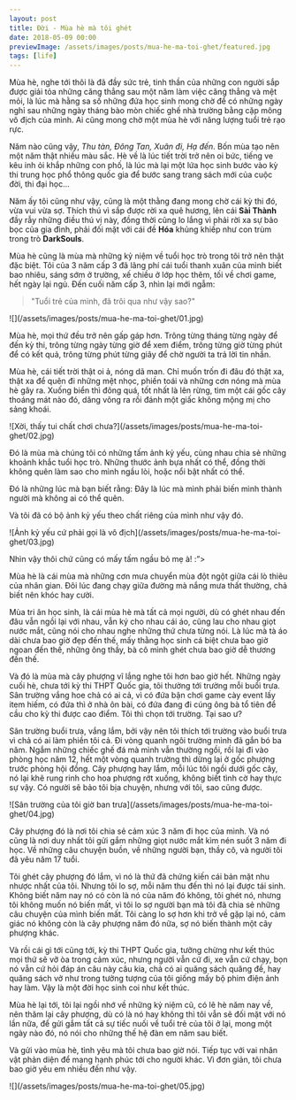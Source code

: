 ```yaml
---
layout: post
title: Đời - Mùa hè mà tôi ghét
date: 2018-05-09 00:00
previewImage: /assets/images/posts/mua-he-ma-toi-ghet/featured.jpg
tags: [life]
---
```


Mùa hè, nghe tới thôi là đã đầy sức trẻ, tinh thần của những con người sắp được giải tỏa những căng thẳng sau một năm làm việc căng thẳng và mệt mỏi, là lúc mà hằng sa số những đứa học sinh mong chờ để có những ngày nghỉ sau những ngày tháng bào mòn chiếc ghế nhà trường bằng cặp mông vô địch của mình. Ai cũng mong chờ một mùa hè với năng lượng tuổi trẻ rạo rực.

Năm nào cũng vậy, *Thu tàn, Đông Tan, Xuân đi, Hạ đến*. Bốn mùa tạo nên một năm thật nhiều màu sắc. Hè về là lúc tiết trời trở nên oi bức, tiếng ve kêu inh ỏi khắp những con phố, là lúc mà lại một lứa học sinh bước vào kỳ thi trung học phổ thông quốc gia để bước sang trang sách mới của cuộc đời, thi đại học...

Năm ấy tôi cũng như vậy, cũng là một thằng đang mong chờ cái kỳ thi đó, vừa vui vừa sợ. Thích thú vì sắp được rời xa quê hương, lên cái **Sài Thành** đầy rẫy những điều thú vị này, đồng thời cũng lo lắng vì phải rời xa sự bảo bọc của gia đình, phải đối mặt với cái đề **Hóa** khủng khiếp như con trùm trong trò **DarkSouls**.

Mùa hè cũng là mùa mà những kỷ niệm về tuổi học trò trong tôi trở nên thật đặc biệt. Tôi của 3 năm cấp 3 đã lãng phí cái tuổi thanh xuân của mình biết bao nhiêu, sáng sớm ở trường, xế chiều ở lớp học thêm, tối về chơi game, hết ngày lại ngủ. Đến cuối năm cấp 3, nhìn lại mới ngẫm:

> "Tuổi trẻ của mình, đã trôi qua như vậy sao?"

<div class="hero-image" markdown="1">
![](/assets/images/posts/mua-he-ma-toi-ghet/01.jpg)
</div>

Mùa hè, mọi thứ đều trở nên gấp gáp hơn. Trông từng tháng từng ngày để đến kỳ thi, trông từng ngày từng giờ để xem điểm, trông từng giờ từng phút để có kết quả, trông từng phút từng giây để chờ người ta trả lời tin nhắn.

Mùa hè, cái tiết trời thật oi ả, nóng dã man. Chỉ muốn trốn đi đâu đó thật xa, thật xa để quên đi những mệt nhọc, phiền toái và những cơn nóng mà mùa hè gây ra. Xuống biển thì đông quá, tốt nhất là lên rừng, tìm một cái gốc cây thoáng mát nào đó, dăng võng ra rồi đánh một giấc không mộng mị cho sảng khoái.

<div class="right-image caption-image w-1/2" markdown="1">
![Xời, thấy tui chất chơi chưa?](/assets/images/posts/mua-he-ma-toi-ghet/02.jpg)
</div>

Đó là mùa mà chúng tôi có những tấm ảnh kỷ yếu, cùng nhau chia sẻ những khoảnh khắc tuổi học trò. Những thước ảnh bựa nhất có thể, đồng thời không quên làm sao cho mình ngầu lòi, hoặc nổi bật nhất có thể.

Đó là những lúc mà bạn biết rằng: Đây là lúc mà mình phải biến mình thành người mà không ai có thể quên.

Và tôi đã có bộ ảnh kỷ yếu theo chất riêng của mình như vậy đó.

<div class="hero-image caption-image" markdown="1">
![Ảnh kỷ yếu cứ phải gọi là vô địch](/assets/images/posts/mua-he-ma-toi-ghet/03.jpg)
</div>

Nhìn vậy thôi chứ cũng có mấy tấm ngầu bỏ mẹ à! :”>

Mùa hè là cái mùa mà những cơn mưa chuyển mùa đột ngột giữa cái lò thiêu của nhân gian. Đôi lúc đang chạy giữa đường mà nắng mưa thất thường, chả biết nên khóc hay cười.

Mùa tri ân học sinh, là cái mùa hè mà tất cả mọi người, dù có ghét nhau đến đâu vẫn ngồi lại với nhau, vẫn ký cho nhau cái áo, cũng lau cho nhau giọt nước mắt, cũng nói cho nhau nghe những thứ chưa từng nói. Là lúc mà tà áo dài chưa bao giờ đẹp đến thế, mấy thằng học sinh cá biệt chưa bao giờ ngoan đến thế, những ông thầy, bà cô mình ghét chưa bao giờ dễ thương đến thế.

Và đó là mùa mà cây phượng vĩ lắng nghe tôi hơn bao giờ hết. Những ngày cuối hè, chưa tới kỳ thi THPT Quốc gia, tôi thường tới trường mỗi buổi trưa. Sân trường vắng hoe chả có ai cả, vì có đứa bận chơi game cày event lấy item hiếm, có đứa thì ở nhà ôn bài, có đứa đang đi cúng ông bà tổ tiên để cầu cho kỳ thi được cao điểm. Tôi thì chọn tới trường. Tại sao ư?

Sân trường buổi trưa, vắng lắm, bởi vậy nên tôi thích tới trường vào buổi trưa vì chả có ai làm phiền tôi cả. Đi vòng quanh ngôi trường mình đã gắn bó ba năm. Ngắm những chiếc ghế đá mà mình vẫn thường ngồi, rồi lại đi vào phòng học năm 12, hết một vòng quanh trường thì dừng lại ở gốc phượng trước phòng hội đồng. Cây phượng hay lắm, mỗi lúc tôi ngồi dưới gốc cây, nó lại khẽ rung rinh cho hoa phượng rớt xuống, không biết tình cờ hay thực sự vậy. Có người sẽ bảo tôi bịa chuyện, nhưng với tôi, sao cũng được.

<div class="hero-image caption-image" markdown="1">
![Sân trường của tôi giờ ban trưa](/assets/images/posts/mua-he-ma-toi-ghet/04.jpg)
</div>

Cây phượng đó là nơi tôi chia sẻ cảm xúc 3 năm đi học của mình. Và nó cũng là nơi duy nhất tôi gửi gắm những giọt nước mắt kìm nén suốt 3 năm đi học. Về những câu chuyện buồn, về những người bạn, thầy cô, và người tôi đã yêu năm 17 tuổi.

Tôi ghét cây phượng đó lắm, vì nó là thứ đã chứng kiến cái bản mặt nhu nhược nhất của tôi. Nhưng tôi lo sợ, mỗi năm thu đến thì nó lại được tái sinh. Không biết năm nay nó có còn là nó của năm đó không, tôi ghét nó, nhưng tôi không muốn nó biến mất, vì tôi lo sợ người bạn mà tôi đã chia sẻ những câu chuyện của mình biến mất. Tôi càng lo sợ hơn khi trở về gặp lại nó, cảm giác nó không còn là cây phượng năm đó nữa, sợ nó biến thành một cây phượng khác.

Và rồi cái gì tới cũng tới, kỳ thi THPT Quốc gia, tưởng chừng như kết thúc mọi thứ sẽ vỡ òa trong cảm xúc, nhưng người vẫn cứ đi, xe vẫn cứ chạy, bọn nó vẫn cứ hỏi đáp án câu này câu kia, chả có ai quăng sách quăng đề, hay quăng sách vở như trong tưởng tượng của tôi giống mấy bộ phim điện ảnh hay làm. Vậy là một đời học sinh coi như kết thúc.

Mùa hè lại tới, tôi lại ngồi nhớ về những kỷ niệm cũ, có lẽ hè năm nay về, nên thăm lại cây phượng, dù có là nó hay không thì tôi vẫn sẽ đối mặt với nó lần nữa, để gửi gắm tất cả sự tiếc nuối về tuổi trẻ của tôi ở lại, mong một ngày nào đó, nó nói cho những thế hệ đàn em năm sau biết.

Và gửi vào mùa hè, tình yêu mà tôi chưa bao giờ nói. Tiếp tục với vai nhân vật phản diện để mang hạnh phúc tới cho người khác. Vì đơn giản, tôi chưa bao giờ yêu em nhiều đến như vậy.

<div class="center" markdown="1">
![](/assets/images/posts/mua-he-ma-toi-ghet/05.jpg)
</div>